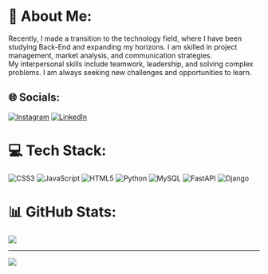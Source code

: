 
# 💫 About Me:
Recently, I made a transition to the technology field, where I have been studying Back-End and expanding my horizons. I am skilled in project management, market analysis, and communication strategies.
<br>My interpersonal skills include teamwork, leadership, and solving complex problems. I am always seeking new challenges and opportunities to learn.


## 🌐 Socials:
[![Instagram](https://img.shields.io/badge/Instagram-%23E4405F.svg?logo=Instagram&logoColor=white)](https://instagram.com/gustavotona) [![LinkedIn](https://img.shields.io/badge/LinkedIn-%230077B5.svg?logo=linkedin&logoColor=white)](https://linkedin.com/in/gustavotona) 

# 💻 Tech Stack:
![CSS3](https://img.shields.io/badge/css3-%231572B6.svg?style=for-the-badge&logo=css3&logoColor=white) ![JavaScript](https://img.shields.io/badge/javascript-%23323330.svg?style=for-the-badge&logo=javascript&logoColor=%23F7DF1E) ![HTML5](https://img.shields.io/badge/html5-%23E34F26.svg?style=for-the-badge&logo=html5&logoColor=white) ![Python](https://img.shields.io/badge/python-3670A0?style=for-the-badge&logo=python&logoColor=ffdd54) ![MySQL](https://img.shields.io/badge/mysql-%2300000f.svg?style=for-the-badge&logo=mysql&logoColor=white) ![FastAPI](https://img.shields.io/badge/FastAPI-005571?style=for-the-badge&logo=fastapi) ![Django](https://img.shields.io/badge/django-%23092E20.svg?style=for-the-badge&logo=django&logoColor=white)
# 📊 GitHub Stats:
![](https://github-readme-stats.vercel.app/api/top-langs/?username=gustavotona&theme=dark&hide_border=true&include_all_commits=false&count_private=false&layout=compact)

---
[![](https://visitcount.itsvg.in/api?id=gustavotona&icon=1&color=12)](https://visitcount.itsvg.in)

